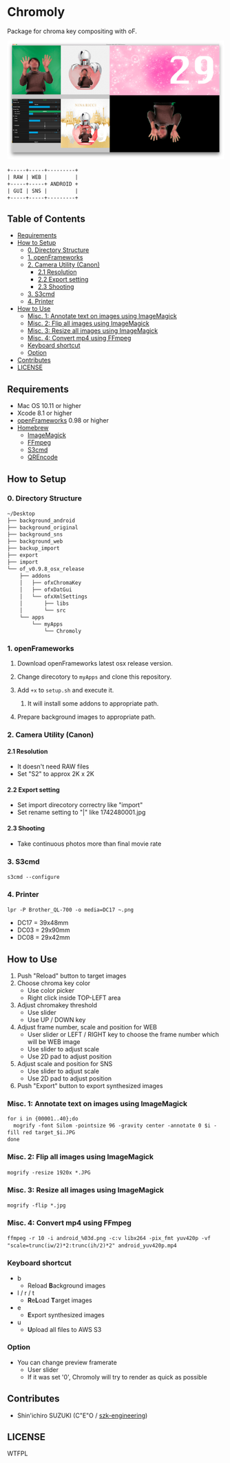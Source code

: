Chromoly
========

Package for chroma key compositing with oF.

![Screenshot](screenshot.png)

    +-----+-----+---------+
    | RAW | WEB |         |
    +-----+-----+ ANDROID +
    | GUI | SNS |         |
    +-----+-----+---------+

Table of Contents
--------

- [Requirements](#requirements)
- [How to Setup](#how-to-setup)
	- [0. Directory Structure](#0-directory-structure)
	- [1. openFrameworks](#1-openframeworks)
	- [2. Camera Utility (Canon)](#2-camera-utility-canon)
		- [2.1 Resolution](#21-resolution)
		- [2.2 Export setting](#22-export-setting)
		- [2.3 Shooting](#23-shooting)
	- [3. S3cmd](#3-s3cmd)
	- [4. Printer](#4-printer)
- [How to Use](#how-to-use)
	- [Misc. 1: Annotate text on images using ImageMagick](#misc-1-annotate-text-on-images-using-imagemagick)
	- [Misc. 2: Flip all images using ImageMagick](#misc-2-flip-all-images-using-imagemagick)
	- [Misc. 3: Resize all images using ImageMagick](#misc-3-resize-all-images-using-imagemagick)
	- [Misc. 4: Convert mp4 using FFmpeg](#misc-4-convert-mp4-using-ffmpeg)
	- [Keyboard shortcut](#keyboard-shortcut)
	- [Option](#option)
- [Contributes](#contributes)
- [LICENSE](#license)

## Requirements
- Mac OS 10.11 or higher
- Xcode 8.1 or higher
- [openFrameworks](http://openframeworks.cc) 0.98 or higher
- [Homebrew](http://brew.sh)
    - [ImageMagick](http://www.imagemagick.org/)
    - [FFmpeg](https://www.ffmpeg.org)
    - [S3cmd](http://s3tools.org/s3cmd)
    - [QREncode](http://fukuchi.org/works/qrencode/)

## How to Setup
### 0. Directory Structure
    ~/Desktop
    ├── background_android
    ├── background_original
    ├── background_sns
    ├── background_web
    ├── backup_import
    ├── export
    ├── import
    └── of_v0.9.8_osx_release
        ├── addons
        │   ├── ofxChromaKey
        │   ├── ofxDatGui
        │   └── ofxXmlSettings
        │       ├── libs
        │       └── src
        └── apps
            └── myApps
                └── Chromoly

### 1. openFrameworks
1. Download openFrameworks latest osx release version.
1. Change direcotory to `myApps` and clone this repository.
1. Add `+x` to `setup.sh` and execute it.
    1. It will install some addons to appropriate path.

1. Prepare background images to appropriate path.

### 2. Camera Utility (Canon)

#### 2.1 Resolution
* It doesn't need RAW files
* Set "S2" to approx 2K x 2K

#### 2.2 Export setting
* Set import direcotory correctry like "import"
* Set rename setting to "<Shooting Time>|<Image Number>" like 1742480001.jpg

#### 2.3 Shooting
* Take continuous photos more than final movie rate

### 3. S3cmd
`s3cmd --configure`

### 4. Printer
`lpr -P Brother_QL-700 -o media=DC17 ~.png`

- DC17 = 39x48mm
- DC03 = 29x90mm
- DC08 = 29x42mm

## How to Use

1. Push "Reload" button to target images
1. Choose chroma key color
    * Use color picker
    * Right click inside TOP-LEFT area
1. Adjust chromakey threshold
    * Use slider
    * Use UP / DOWN key
1. Adjust frame number, scale and position for WEB
    * User slider or LEFT / RIGHT key to choose the frame number which will be WEB image
    * Use slider to adjust scale
    * Use 2D pad to adjust position
1. Adjust scale and position for SNS
    * Use slider to adjust scale
    * Use 2D pad to adjust position
1. Push "Export" button to export synthesized images

### Misc. 1: Annotate text on images using ImageMagick
```
for i in {00001..40};do
  mogrify -font Silom -pointsize 96 -gravity center -annotate 0 $i -fill red target_$i.JPG
done
```

### Misc. 2: Flip all images using ImageMagick
`mogrify -resize 1920x *.JPG`

### Misc. 3: Resize all images using ImageMagick
`mogrify -flip *.jpg`

### Misc. 4: Convert mp4 using FFmpeg
`ffmpeg -r 10 -i android_%03d.png -c:v libx264 -pix_fmt yuv420p -vf "scale=trunc(iw/2)*2:trunc(ih/2)*2" android_yuv420p.mp4`

### Keyboard shortcut

- b
    - Reload **B**ackground images
- l / r / t
    - **R**e**L**oad **T**arget images
- e
    - **E**xport synthesized images
- u
    - **U**pload all files to AWS S3

### Option
* You can change preview framerate
    * User slider
    * If it was set '0', Chromoly will try to render as quick as possible

## Contributes
- Shin'ichiro SUZUKI (C"E"O / [szk-engineering](https://szk-engineering.com/))

## LICENSE
WTFPL
